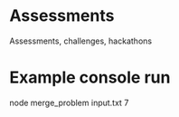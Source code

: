 # Assessments
Assessments, challenges, hackathons

# Example console run
node merge_problem input.txt 7
